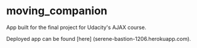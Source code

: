 # moving_companion
App built for the final project for Udacity's AJAX course.

Deployed app can be found [here] (serene-bastion-1206.herokuapp.com).
